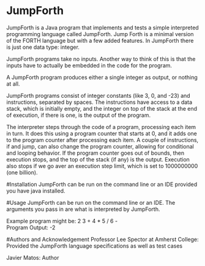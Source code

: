 # JumpForth
JumpForth is a Java program that implements and tests a simple interpreted programming language called JumpForth.
Jump Forth is a minimal version of the FORTH language but with a few added features. 
In JumpForth there is just one data type: integer.

JumpForth programs take no inputs. Another way to think of this is that the inputs have to actually 
be embedded in the code for the program.

A JumpForth program produces either a single integer as output, or nothing at all.

JumpForth programs consist of integer constants (like 3, 0, and -23) and instructions, 
separated by spaces. The instructions have access to a data stack, which is initially empty, 
and the integer on top of the stack at the end of execution, if there is one, is the output of the program.

The interpreter steps through the code of a program, processing each item in turn. 
It does this using a program counter that starts at 0, and it adds one to the program 
counter after processing each item. A couple of instructions, if and jump, can also change the 
program counter, allowing for conditional and looping behavior. If the program counter goes out of bounds, 
then execution stops, and the top of the stack (if any) is the output. Execution also stops if we go aver 
an execution step limit, which is set to 1000000000 (one billion).

#Installation
JumpForth can be run on the command line or an IDE  provided you have java installed. 

#Usage
JumpForth can be run on the command line or an IDE. The arguments you pass in are 
what is interpreted by JumpForth.
 
Example program might be: 2 3 + 4 * 5 / 6 - \
Program Output: -2

#Authors and Acknowledgement
Professor Lee Spector at Amherst College: Provided the JumpForth language specifications as well as test cases

Javier Matos: Author